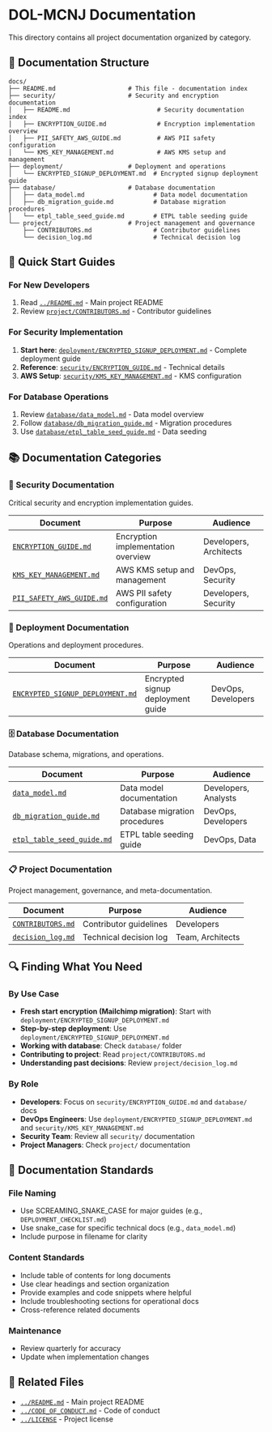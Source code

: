 # DOL-MCNJ Documentation

This directory contains all project documentation organized by category.

## 📁 Documentation Structure

```
docs/
├── README.md                    # This file - documentation index
├── security/                    # Security and encryption documentation
│   ├── README.md                        # Security documentation index
│   ├── ENCRYPTION_GUIDE.md              # Encryption implementation overview
│   ├── PII_SAFETY_AWS_GUIDE.md          # AWS PII safety configuration
│   └── KMS_KEY_MANAGEMENT.md            # AWS KMS setup and management
├── deployment/                  # Deployment and operations
│   └── ENCRYPTED_SIGNUP_DEPLOYMENT.md  # Encrypted signup deployment guide
├── database/                    # Database documentation
│   ├── data_model.md                   # Data model documentation
│   ├── db_migration_guide.md           # Database migration procedures
│   └── etpl_table_seed_guide.md        # ETPL table seeding guide
└── project/                     # Project management and governance
    ├── CONTRIBUTORS.md                 # Contributor guidelines
    └── decision_log.md                 # Technical decision log
```

## 🚀 Quick Start Guides

### For New Developers
1. Read [`../README.md`](../README.md) - Main project README
2. Review [`project/CONTRIBUTORS.md`](project/CONTRIBUTORS.md) - Contributor guidelines

### For Security Implementation
1. **Start here**: [`deployment/ENCRYPTED_SIGNUP_DEPLOYMENT.md`](deployment/ENCRYPTED_SIGNUP_DEPLOYMENT.md) - Complete deployment guide
2. **Reference**: [`security/ENCRYPTION_GUIDE.md`](security/ENCRYPTION_GUIDE.md) - Technical details
3. **AWS Setup**: [`security/KMS_KEY_MANAGEMENT.md`](security/KMS_KEY_MANAGEMENT.md) - KMS configuration

### For Database Operations
1. Review [`database/data_model.md`](database/data_model.md) - Data model overview
2. Follow [`database/db_migration_guide.md`](database/db_migration_guide.md) - Migration procedures
3. Use [`database/etpl_table_seed_guide.md`](database/etpl_table_seed_guide.md) - Data seeding

## 📚 Documentation Categories

### 🔐 Security Documentation
Critical security and encryption implementation guides.

| Document | Purpose | Audience |
|----------|---------|----------|
| [`ENCRYPTION_GUIDE.md`](security/ENCRYPTION_GUIDE.md) | Encryption implementation overview | Developers, Architects |
| [`KMS_KEY_MANAGEMENT.md`](security/KMS_KEY_MANAGEMENT.md) | AWS KMS setup and management | DevOps, Security |
| [`PII_SAFETY_AWS_GUIDE.md`](security/PII_SAFETY_AWS_GUIDE.md) | AWS PII safety configuration | Developers, Security |

### 🚀 Deployment Documentation
Operations and deployment procedures.

| Document | Purpose | Audience |
|----------|---------|----------|
| [`ENCRYPTED_SIGNUP_DEPLOYMENT.md`](deployment/ENCRYPTED_SIGNUP_DEPLOYMENT.md) | Encrypted signup deployment guide | DevOps, Developers |

### 🗄️ Database Documentation
Database schema, migrations, and operations.

| Document | Purpose | Audience |
|----------|---------|----------|
| [`data_model.md`](database/data_model.md) | Data model documentation | Developers, Analysts |
| [`db_migration_guide.md`](database/db_migration_guide.md) | Database migration procedures | DevOps, Developers |
| [`etpl_table_seed_guide.md`](database/etpl_table_seed_guide.md) | ETPL table seeding guide | DevOps, Data |

### 📋 Project Documentation
Project management, governance, and meta-documentation.

| Document | Purpose | Audience |
|----------|---------|----------|
| [`CONTRIBUTORS.md`](project/CONTRIBUTORS.md) | Contributor guidelines | Developers |
| [`decision_log.md`](project/decision_log.md) | Technical decision log | Team, Architects |

## 🔍 Finding What You Need

### By Use Case
- **Fresh start encryption (Mailchimp migration)**: Start with `deployment/ENCRYPTED_SIGNUP_DEPLOYMENT.md`
- **Step-by-step deployment**: Use `deployment/ENCRYPTED_SIGNUP_DEPLOYMENT.md`
- **Working with database**: Check `database/` folder
- **Contributing to project**: Read `project/CONTRIBUTORS.md`
- **Understanding past decisions**: Review `project/decision_log.md`

### By Role
- **Developers**: Focus on `security/ENCRYPTION_GUIDE.md` and `database/` docs
- **DevOps Engineers**: Use `deployment/ENCRYPTED_SIGNUP_DEPLOYMENT.md` and `security/KMS_KEY_MANAGEMENT.md`
- **Security Team**: Review all `security/` documentation
- **Project Managers**: Check `project/` documentation

## 📝 Documentation Standards

### File Naming
- Use SCREAMING_SNAKE_CASE for major guides (e.g., `DEPLOYMENT_CHECKLIST.md`)
- Use snake_case for specific technical docs (e.g., `data_model.md`)
- Include purpose in filename for clarity

### Content Standards
- Include table of contents for long documents
- Use clear headings and section organization
- Provide examples and code snippets where helpful
- Include troubleshooting sections for operational docs
- Cross-reference related documents

### Maintenance
- Review quarterly for accuracy
- Update when implementation changes

## 🔗 Related Files

- [`../README.md`](../README.md) - Main project README
- [`../CODE_OF_CONDUCT.md`](../CODE_OF_CONDUCT.md) - Code of conduct
- [`../LICENSE`](../LICENSE) - Project license